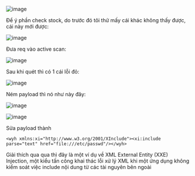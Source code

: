 ![image](https://github.com/user-attachments/assets/502d3fd3-0f84-4f36-9593-35f7408ff690)

Để ý phần check stock, do trước đó tôi thử mấy cái khác không thấy được, cái này mới được:

![image](https://github.com/user-attachments/assets/9bb13c49-c6c6-4fb0-9101-bc3d64e8d70a)

Đưa req vào active scan:

![image](https://github.com/user-attachments/assets/5e31ff3b-62e1-4ce2-acd9-c20b86dc5de6)

Sau khi quét thì có 1 cái lỗi đỏ:

![image](https://github.com/user-attachments/assets/ffabe89a-a6a8-4b98-b3d6-8f40e2d388f8)

Ném payload thì nó như này đây:

![image](https://github.com/user-attachments/assets/bed760e1-7b56-45f0-9bf8-ad9539d4af36)

![image](https://github.com/user-attachments/assets/e67036dd-32ea-4084-a34a-c34ed0f44e89)

Sửa payload thành
```
<wyh xmlns:xi="http://www.w3.org/2001/XInclude"><xi:include parse="text" href="file:///etc/passwd"/></wyh>
```
Giải thích qua qua thì đây là một ví dụ về XML External Entity (XXE) Injection, một kiểu tấn công khai thác lỗi xử lý XML khi một ứng dụng không kiểm soát việc include nội dung từ các tài nguyên bên ngoài


